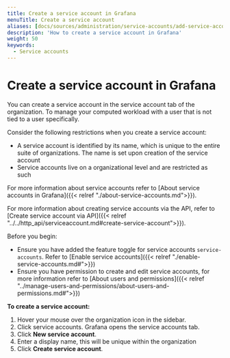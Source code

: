 ```yaml
---
title: Create a service account in Grafana
menuTitle: Create a service account
aliases: [docs/sources/administration/service-accounts/add-service-account-token.md]
description: 'How to create a service account in Grafana'
weight: 50
keywords:
  - Service accounts
---
```


# Create a service account in Grafana

You can create a service account in the service account tab of the organization. To manage your computed workload with a user that is not tied to a user specifically.

Consider the following restrictions when you create a service account:

- A service account is identified by its name, which is unique to the entire suite of organizations. The name is set upon creation of the service account
- Service accounts live on a organizational level and are restricted as such

For more information about service accounts refer to [About service accounts in Grafana]({{< relref "./about-service-accounts.md">}}).

For more information about creating service accounts via the API, refer to [Create service account via API]({{< relref "../../http_api/serviceaccount.md#create-service-account">}}).

Before you begin:

- Ensure you have added the feature toggle for service accounts `service-accounts`. Refer to [Enable service accounts]({{< relref "./enable-service-accounts.md#">}})
- Ensure you have permission to create and edit service accounts, for more information refer to [About users and permissions]({{< relref "../manage-users-and-permissions/about-users-and-permissions.md#">}})

**To create a service account:**

1. Hover your mouse over the organization icon in the sidebar.
1. Click service accounts. Grafana opens the service accounts tab.
1. Click **New service account**.
1. Enter a display name, this will be unique within the organization
1. Click **Create service account**.
